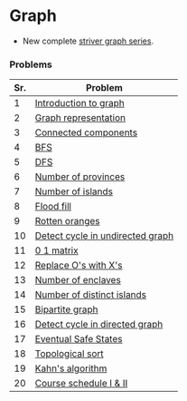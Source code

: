 # Graph

-   New complete [striver graph series](https://www.youtube.com/playlist?list=PLgUwDviBIf0oE3gA41TKO2H5bHpPd7fzn).

### Problems

| Sr. | Problem                                                          |
| --- | ---------------------------------------------------------------- |
| 1   | [Introduction to graph](./1_introduction.md)                     |
| 2   | [Graph representation](./2_graph_representation.md)              |
| 3   | [Connected components](./3_connected_components.md)              |
| 4   | [BFS](./4_bfs.md)                                                |
| 5   | [DFS](./5_dfs.md)                                                |
| 6   | [Number of provinces](./6_number_of_provinces.md)                |
| 7   | [Number of islands](./7_number_of_islands.md)                    |
| 8   | [Flood fill](./8_flood_fill.md)                                  |
| 9   | [Rotten oranges](./9_rotten_oranges.md)                          |
| 10  | [Detect cycle in undirected graph](./10_detect_cycle.md)         |
| 11  | [0 1 matrix](./11_0_1_matrix.md)                                 |
| 12  | [Replace O's with X's](./12_replace_Os_with_Xs.md)               |
| 13  | [Number of enclaves](./13_number_of_enclaves.md)                 |
| 14  | [Number of distinct islands](./14_number_of_distinct_islands.md) |
| 15  | [Bipartite graph](./15_bipartite_graph.md)                       |
| 16  | [Detect cycle in directed graph](./16_detect_cycle_directed.md)  |
| 17  | [Eventual Safe States](./17_eventual_safe_state.md)              |
| 18  | [Topological sort](./18_topological_sort.md)                     |
| 19  | [Kahn's algorithm](./19_kahns_algorithm.md)                      |
| 20  | [Course schedule I & II](./20_course_schedule.md)                |
